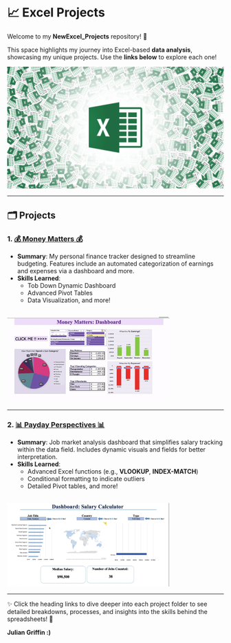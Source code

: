 # 📈 Excel Projects  

Welcome to my **NewExcel_Projects** repository! 🌟  

This space highlights my journey into Excel-based **data analysis**, showcasing my unique projects. Use the **links below** to explore each one!  

<img src="./Media/excel_pic.jpeg" alt="Excel Projects Banner" width="600"/>


---

## 🗂️ Projects  

### 1. [**💰 Money Matters 💰**](./Money%20Matters)  
- **Summary**: My personal finance tracker designed to streamline budgeting. Features include an automated categorization of earnings and expenses via a dashboard and more.  
- **Skills Learned**: 
  - Tob Down Dynamic Dashboard
  - Advanced Pivot Tables
  - Data Visualization, and more!   

<br>

<img src="./Media/MM1.gif" alt="Visual of Spending Analysis" width="75%" />


---

### 2. [**📊 Payday Perspectives 📊**](./Payday%20Perspectives)  
- **Summary**: Job market analysis dashboard that simplifies salary tracking within the data field. Includes dynamic visuals and fields for better interpretation.  
- **Skills Learned**: 
  - Advanced Excel functions (e.g., **VLOOKUP**, **INDEX-MATCH**)
  - Conditional formatting to indicate outliers
  - Detailed Pivot tables, and more!
    
<br>

<img src="./Media/PP1.gif" alt="Visual of Spending Analysis" width="75%" />


---

✨ Click the heading links to dive deeper into each project folder to see detailed breakdowns, processes, and insights into the skills behind the spreadsheets! 🚀  

**Julian Griffin :)**


